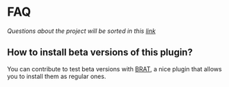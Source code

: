 # FAQ
*Questions about the project will be sorted in this [link](https://github.com/RafaelGB/obsidian-db-folder/projects/2)*
## How to install beta versions of this plugin?
You can contribute to test beta versions with [BRAT](https://github.com/TfTHacker/obsidian42-brat), a nice plugin that allows you to install them as regular ones.